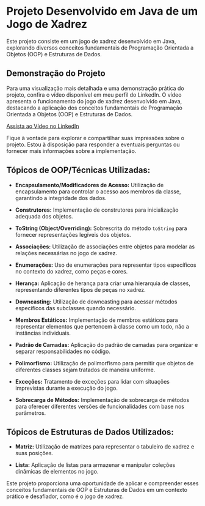 # Projeto Desenvolvido em Java de um Jogo de Xadrez

Este projeto consiste em um jogo de xadrez desenvolvido em Java, explorando diversos conceitos fundamentais de Programação Orientada a Objetos (OOP) e Estruturas de Dados.

## Demonstração do Projeto
Para uma visualização mais detalhada e uma demonstração prática do projeto, confira o vídeo disponível em meu perfil do LinkedIn. O vídeo apresenta o funcionamento do jogo de xadrez desenvolvido em Java, destacando a aplicação dos conceitos fundamentais de Programação Orientada a Objetos (OOP) e Estruturas de Dados.

[Assista ao Vídeo no LinkedIn](https://www.linkedin.com/posts/matheus-menezes-9774b61a3_publicando-meu-projeto-desenvolvido-em-java-activity-6995542311438831616-bnOm?utm_source=share&utm_medium=member_desktop)

Fique à vontade para explorar e compartilhar suas impressões sobre o projeto. Estou à disposição para responder a eventuais perguntas ou fornecer mais informações sobre a implementação.

## Tópicos de OOP/Técnicas Utilizadas:

- **Encapsulamento/Modificadores de Acesso:** Utilização de encapsulamento para controlar o acesso aos membros da classe, garantindo a integridade dos dados.

- **Construtores:** Implementação de construtores para inicialização adequada dos objetos.

- **ToString (Object/Overriding):** Sobrescrita do método `toString` para fornecer representações legíveis dos objetos.

- **Associações:** Utilização de associações entre objetos para modelar as relações necessárias no jogo de xadrez.

- **Enumerações:** Uso de enumerações para representar tipos específicos no contexto do xadrez, como peças e cores.

- **Herança:** Aplicação de herança para criar uma hierarquia de classes, representando diferentes tipos de peças no xadrez.

- **Downcasting:** Utilização de downcasting para acessar métodos específicos das subclasses quando necessário.

- **Membros Estáticos:** Implementação de membros estáticos para representar elementos que pertencem à classe como um todo, não a instâncias individuais.

- **Padrão de Camadas:** Aplicação do padrão de camadas para organizar e separar responsabilidades no código.

- **Polimorfismo:** Utilização de polimorfismo para permitir que objetos de diferentes classes sejam tratados de maneira uniforme.

- **Exceções:** Tratamento de exceções para lidar com situações imprevistas durante a execução do jogo.

- **Sobrecarga de Métodos:** Implementação de sobrecarga de métodos para oferecer diferentes versões de funcionalidades com base nos parâmetros.

## Tópicos de Estruturas de Dados Utilizados:

- **Matriz:** Utilização de matrizes para representar o tabuleiro de xadrez e suas posições.

- **Lista:** Aplicação de listas para armazenar e manipular coleções dinâmicas de elementos no jogo.

Este projeto proporciona uma oportunidade de aplicar e compreender esses conceitos fundamentais de OOP e Estruturas de Dados em um contexto prático e desafiador, como é o jogo de xadrez.
